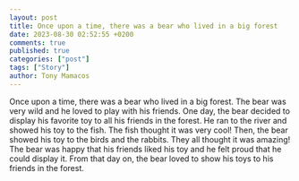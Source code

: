 ```yaml
---
layout: post
title: Once upon a time, there was a bear who lived in a big forest
date: 2023-08-30 02:52:55 +0200
comments: true
published: true
categories: ["post"]
tags: ["Story"]
author: Tony Mamacos
---
```

Once upon a time, there was a bear who lived in a big forest. The bear was very wild and he loved to play with his friends. One day, the bear decided to display his favorite toy to all his friends in the forest. He ran to the river and showed his toy to the fish. The fish thought it was very cool! Then, the bear showed his toy to the birds and the rabbits. They all thought it was amazing! The bear was happy that his friends liked his toy and he felt proud that he could display it. From that day on, the bear loved to show his toys to his friends in the forest.
